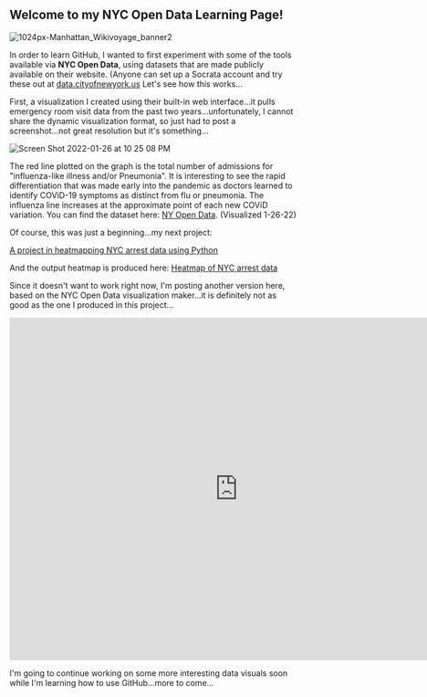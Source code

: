 ## Welcome to my NYC Open Data Learning Page!
![1024px-Manhattan_Wikivoyage_banner2](https://user-images.githubusercontent.com/96954499/151288327-9bc1a2d5-19bc-4812-a561-f7b1846ab5a8.jpg)

In order to learn GitHub, I wanted to first experiment with some of the tools available via **NYC Open Data**, using datasets that are made publicly available on their website. (Anyone can set up a Socrata account and try these out at [data.cityofnewyork.us](https://data.cityofnewyork.us)
Let's see how this works...

First, a visualization I created using their built-in web interface...it pulls emergency room visit data from the past two years...unfortunately, I cannot share the dynamic visualization format, so just had to post a screenshot...not great resolution but it's something...

![Screen Shot 2022-01-26 at 10 25 08 PM](https://user-images.githubusercontent.com/96954499/151286788-87b82f24-8dbd-4fb8-96f0-36c4f6f19668.png)

The red line plotted on the graph is the total number of admissions for "influenza-like illness and/or Pneumonia".  It is interesting to see the rapid differentiation that was made early into the pandemic as doctors learned to identify COViD-19 symptoms as distinct from flu or pneumonia.  The influenza line increases at the approximate point of each new COViD variation.  You can find the dataset here:  [NY Open Data](https://data.cityofnewyork.us/Health/Emergency-Department-Visits-and-Admissions-for-Inf/2nwg-uqyg). (Visualized 1-26-22)

Of course, this was just a beginning...my next project:

[A project in heatmapping NYC arrest data using Python](https://github.com/amelia-ingram/hello-world/blob/gh-pages/Leaflet_map-NYC-web.ipynb)

And the output heatmap is produced here:
[Heatmap of NYC arrest data](https://github.com/amelia-ingram/hello-world/blob/gh-pages/heatmap.html)

Since it doesn't want to work right now, I'm posting another version here, based on the NYC Open Data visualization maker...it is definitely not as good as the one I produced in this project...

<iframe allow="geolocation" src="https://data.cityofnewyork.us/dataset/NYC-Arrests-to-Date-by-Race/42g8-727h/embed?width=800&height=600" width="800" height="600" style="border:0; padding: 0; margin: 0;"></iframe>

I'm going to continue working on some more interesting data visuals soon while I'm learning how to use GitHub...more to come...
